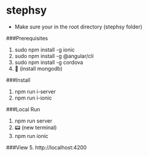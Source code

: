 # stephsy

- Make sure your in the root directory (stephsy folder)

###Prerequisites
1. sudo npm install -g ionic
2. sudo npm install -g @angular/cli
3. sudo npm install -g cordova
4. 🎁 (install mongodb)

###Install
1. npm run i-server
2. npm run i-ionic

###Local Run
1. npm run server 
2. 📟 (new terminal)
3. npm run ionic

###View
5. http://localhost:4200
